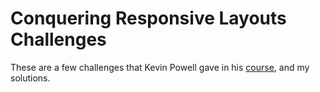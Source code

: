 # Conquering Responsive Layouts Challenges
These are a few challenges that Kevin Powell gave in his <a href="https://courses.kevinpowell.co/conquering-responsive-layouts">course</a>, and my solutions. 
